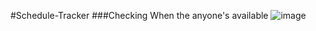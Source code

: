 #Schedule-Tracker
###Checking When the anyone's available
![image](https://user-images.githubusercontent.com/90143712/193704796-cf2a3192-4038-48db-89e7-f64f3d97f29e.png)
